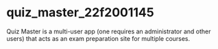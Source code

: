 # quiz_master_22f2001145
 Quiz Master is a multi-user app (one requires an administrator and other users) that acts as an exam preparation site for multiple courses.
